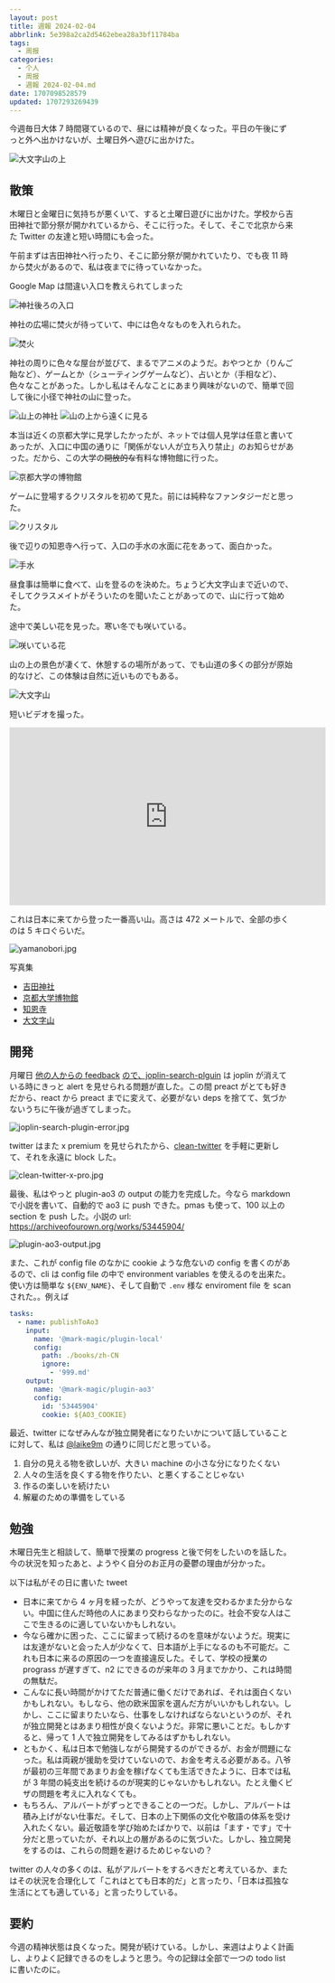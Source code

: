 ```yaml
---
layout: post
title: 週報 2024-02-04
abbrlink: 5e398a2ca2d5462ebea28a3bf11784ba
tags:
  - 周报
categories:
  - 个人
  - 周报
  - 週報 2024-02-04.md
date: 1707098528579
updated: 1707293269439
---
```


今週毎日大体 7 時間寝ているので、昼には精神が良くなった。平日の午後にずっと外へ出かけないが、土曜日外へ遊びに出かけた。

![大文字山の上](https://image-proxy.rxliuli.com/?url=https://lh3.googleusercontent.com/pw/ABLVV86IJzw2Y7w0YZE107o3Hx2McvQ5zrfiRos-85q_sMR_hfUyPx_5ljoo2VgI7a9npjXKpmcrcpRus8KBNpQ9vwi7rQueZXplqi87S3WCmWx4Ok2wBCy_rViPPRVwV5XG8ARUgcbgAiMZDWKAcq_5RaFjeA=w2554-h1916-s-no-gm)

## 散策

木曜日と金曜日に気持ちが悪くいて、すると土曜日遊びに出かけた。学校から吉田神社で節分祭が開かれているから、そこに行った。そして、そこで北京から来た Twitter の友達と短い時間にも会った。

午前まずは吉田神社へ行ったり、そこに節分祭が開かれていたり、でも夜 11 時から焚火があるので、私は夜までに待っていなかった。

Google Map は間違い入口を教えられてしまった

![神社後ろの入口](https://image-proxy.rxliuli.com/?url=https://lh3.googleusercontent.com/pw/ABLVV853vGdtZeAItXLwmvCjBUtr3nP9xAVlwU8qtYRYUui1709zzrREqpkYrQySFQzyt0gepBVL4fl6aUCcTUH-zTH7rqGRJCwdUcE0mJtdsbkn3pJtf9T1gJA7_KU9SQWy1C1GOHa_GY8GcxeI0APnKe0q0w=w1438-h1916-s-no-gm)

神社の広場に焚火が待っていて、中には色々なものを入れられた。

![焚火](https://image-proxy.rxliuli.com/?url=https://lh3.googleusercontent.com/pw/ABLVV85-WotBbVStidaSGVxN-9YmMIQKb-tk9pyD3LcZJTQRwzbJ6WECoB1te8BhQI2eXDDj0oCCU6MbOtyG57CTVY0pgthmNpDHVdGMQWy0GLxJF-SxPpeXFlLQuvekPllU1Dc7vk8PQex52GccETvU-7hhJA=w2554-h1916-s-no-gm)

神社の周りに色々な屋台が並びて、まるでアニメのようだ。おやつとか（りんご飴など）、ゲームとか（シューティングゲームなど）、占いとか（手相など）、色々なことがあった。しかし私はそんなことにあまり興味がないので、簡単で回して後に小径で神社の山に登った。

![山上の神社](https://image-proxy.rxliuli.com/?url=https://lh3.googleusercontent.com/pw/ABLVV87n5i3l0oI4lxSr_Hq0FlwoVNUIsXd_yiGHuV3jyHR112gKbrgud9SqQywOhJjr9ceWlI75QgaGUrfx5LbUYuSvfKhm7v5outYk4nP4K4eLQTa7LTTABcdpgJoZiTgF3CM5xuL03lsvhtgaMjHU1VWLuQ=w1438-h1916-s-no-gm)
![山の上から遠くに見る](https://image-proxy.rxliuli.com/?url=https://lh3.googleusercontent.com/pw/ABLVV85z579XOQgee1z5qQVPzdyNVPouKrqk3w_KXF8i4FFXyruRAI6JbtR2PClZrrxlzGR4suB6gVrCd4GoaHtk2N1GDzQYlfD81wdiKdZ4fLbJbZPUztZQ-eRLVij4y7a08NKoIeUDhojtcjtx89sannNUiA=w2554-h1916-s-no-gm)

本当は近くの京都大学に見学したかったが、ネットでは個人見学は任意と書いてあったが、入口に中国の通りに「関係がない人が立ち入り禁止」のお知らせがあった。だから、この大学の~~開放的な~~有料な博物館に行った。

![京都大学の博物館](https://image-proxy.rxliuli.com/?url=https://lh3.googleusercontent.com/pw/ABLVV86pKCjncWs4ngulmImlZln6L0GL2Aj8m0ZZUSow_4JpbpvAoVBEjAdXeCPqNXOFieoJCzMmRXleGJPrgTNOiHSkXfetaFvMxpxDsYL32-Fhv-WwtYBhhG5-U8MJflWqh4q1G8g2a83ti6V6Ia7kyn6P3w=w2554-h1916-s-no-gm)

ゲームに登場するクリスタルを初めて見た。前には純粋なファンタジーだと思った。

![クリスタル](https://image-proxy.rxliuli.com/?url=https://lh3.googleusercontent.com/pw/ABLVV85H_BPiI3Bkyc1BKCZGCZLLoI6_wpccHlbyfaObWrDGR-Y_j-qdmIIOKk4fhMpcDZwPPuArwUDpIRlU-qnDwcxMNlS8wZuTHug_fFZ-abw9QQ0EQADvM9noNPXnJiOXPfo0dxrKTYBAiylk8Uisez5fsg=w1438-h1916-s-no-gm)

後で辺りの知恩寺へ行って、入口の手水の水面に花をあって、面白かった。

![手水](https://image-proxy.rxliuli.com/?url=https://lh3.googleusercontent.com/pw/ABLVV84NDxrW5ac44PPdsgCc6Vy9yrZkHhCjy2YD_V2EjWZcuG0fcd8xsof41jNKu177mtu3Fj47gBB70psqeKZeYg5uzelp3W9ZcAHgDRQvjbOF63oRZlRKa4IWilTwjRPiR934aFbIhzbVLovE1ISqPNTEVA=w2554-h1916-s-no-gm)

昼食事は簡単に食べて、山を登るのを決めた。ちょうど大文字山まで近いので、そしてクラスメイトがそういたのを聞いたことがあってので、山に行って始めた。

途中で美しい花を見った。寒い冬でも咲いている。

![咲いている花](https://image-proxy.rxliuli.com/?url=https://lh3.googleusercontent.com/pw/ABLVV86rbTM9dN63mgSwaK2K8qWptHZ2nvx-M_pYU-prWq8u7OGSztLs7xYR92b5V6S3RbY3AIUfdLOTtwIL8kbxoRk6kTPrPYRj4PtwQ-iaEvrU06hXrnugyzGRH-EjIalxkfI8_pebKZGOyktzHc53eXlfzA=w1438-h1916-s-no-gm)

山の上の景色が凄くて、休憩するの場所があって、でも山道の多くの部分が原始的なけど、この体験は自然に近いものでもある。

![大文字山](https://image-proxy.rxliuli.com/?url=https://lh3.googleusercontent.com/pw/ABLVV87J5NOweNjiGwXtNBzpNsOciE0ijRZtGnHbPxyArShrWN_utqW0BKZQGGtjxlb2k9lMotcOWrP5qUGk0g7hLRoSerYOpFsbjEl488KZC5AGogMATkE8UFgHZQLM-SPvzH8k49B6M_5XUP20yn8Y5xymXA=w2554-h1916-s-no-gm)

短いビデオを撮った。

<iframe width="560" height="315" src="https://www.youtube.com/embed/dYzNUJQoTeU?si=zo3o3F6XBqV1Sj0G" title="YouTube video player" frameborder="0" allow="accelerometer; autoplay; clipboard-write; encrypted-media; gyroscope; picture-in-picture; web-share" allowfullscreen></iframe>

これは日本に来てから登った一番高い山。高さは 472 メートルで、全部の歩くのは 5 キロぐらいだ。

![yamanobori.jpg](/resources/813271ca833c4c47bf3a71bcb4b88d8f.jpg)

写真集

*   [吉田神社](https://photos.app.goo.gl/RuKVjqA5sUgWGfKs6)
*   [京都大学博物館](https://photos.app.goo.gl/U51S97CbiFAKH7z37)
*   [知恩寺](https://photos.app.goo.gl/fHxfXQVugRSnnagc9)
*   [大文字山](https://photos.app.goo.gl/H2j68gf1rqoCp2RF6)

## 開発

月曜日 [他の人からの feedback](https://discourse.joplinapp.org/t/joplin-search-integration-release-0-2-0/28864/66?u=rxliuli) [ので、joplin-search-plguin](https://chromewebstore.google.com/detail/joplin-search-integration/mcjkdcifkhjenpfjacnbhpdcnjknjkhj) は joplin が消えている時にきっと alert を見せられる問題が直した。この間 preact がとても好きだから、react から preact までに変えて、必要がない deps を捨てて、気づかないうちに午後が過ぎてしまった。

![joplin-search-plugin-error.jpg](/resources/4008e77fa1aa47efbf871a97a08bc049.jpg)

twitter はまた x premium を見せられたから、[clean-twitter](https://chromewebstore.google.com/detail/clean-twitter/lbbfmkbgembfbohdadeggdcgdkmfdmpb) を手軽に更新して、それを永遠に block した。

![clean-twitter-x-pro.jpg](/resources/f38026f3843a49708627c57a83cbe9e2.jpg)

最後、私はやっと plugin-ao3 の output の能力を完成した。今なら markdown で小説を書いて、自動的で ao3 に push できた。pmas も使って、100 以上の section を push した。小説の url: <https://archiveofourown.org/works/53445904/>

![plugin-ao3-output.jpg](/resources/62522306d1be4a7482fe6a78dbe7f95f.jpg)

また、これが config file のなかに cookie ような危ないの config を書くのがあるので、cli は config file の中で environment variables を使えるのを出来た。使い方は簡単な `${ENV_NAME}`、そして自動で `.env` 様な enviroment file を scan された。。例えば

```yaml
tasks:
  - name: publishToAo3
    input:
      name: '@mark-magic/plugin-local'
      config:
        path: ./books/zh-CN
        ignore:
          - '999.md'
    output:
      name: '@mark-magic/plugin-ao3'
      config:
        id: '53445904'
        cookie: ${AO3_COOKIE}
```

最近、twitter になぜみんなが独立開発者になりたいかについて話していることに対して、私は [@laike9m](https://x.com/laike9m/status/1752183812308758854) の通りに同じだと思っている。

1.  自分の見える物を欲しいが、大きい machine の小さな分になりたくない
2.  人々の生活を良くする物を作りたい、と悪くすることじゃない
3.  作るの楽しいを続けたい
4.  解雇のための準備をしている

## 勉強

木曜日先生と相談して、簡単で授業の progress と後で何をしたいのを話した。今の状況を知ったあと、ようやく自分のお正月の憂鬱の理由が分かった。

以下は私がその日に書いた tweet

*   日本に来てから 4 ヶ月を経ったが、どうやって友達を交わるかまた分からない。中国に住んだ時他の人にあまり交わらなかったのに。社会不安な人はここで生きるのに適していないかもしれない。
*   今なら確かに困った、ここに留まって続けるのを意味がないようだ。現実には友達がないと会った人が少なくて、日本語が上手になるのも不可能だ。これも日本に来るの原因の一つを直接違反した。そして、学校の授業の prograss が遅すぎて、n2 にできるのが来年の 3 月までかかり、これは時間の無駄だ。
*   こんなに長い時間がかけてただ普通に働くだけであれば、それは面白くないかもしれない。もしなら、他の欧米国家を選んだ方がいいかもしれない。しかし、ここに留まりたいなら、仕事をしなければならないというのが、それが独立開発とはあまり相性が良くないようだ。非常に悪いことだ。もしかすると、帰って 1 人で独立開発をしてみるはずかもしれない。
*   ともかく、私は日本で勉強しながら開発するのができるが、お金が問題になった。私は両親が援助を受けていないので、お金を考える必要がある。八爷が最初の三年間であまりお金を稼げなくても生活できたように、日本では私が 3 年間の純支出を続けるのが現実的じゃないかもしれない。たとえ働くビザの問題を考えに入れなくても。
*   もちろん、アルバートがずっとできることの一つだ。しかし、アルバートは積み上げがない仕事だ。そして、日本の上下関係の文化や敬語の体系を受け入れたくない。最近敬語を学び始めたばかりで、以前は「ます・です」で十分だと思っていたが、それ以上の層があるのに気づいた。しかし、独立開発をするのは、これらの問題を避けるためじゃないの？

twitter の人々の多くのは、私がアルバートをするべきだと考えているか、またはその状況を合理化して「これはとても日本的だ」と言ったり、「日本は孤独な生活にとても適している」と言ったりしている。

## 要約

今週の精神状態は良くなった。開発が続けている。しかし、来週はよりよく計画し、よりよく記録できるのをしようと思う。今の記録は全部で一つの todo list に書いたのに。
